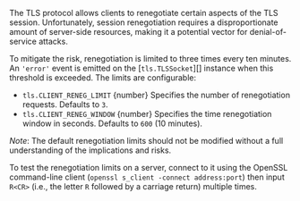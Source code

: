 
<!-- type=misc -->

The TLS protocol allows clients to renegotiate certain aspects of the TLS
session. Unfortunately, session renegotiation requires a disproportionate amount
of server-side resources, making it a potential vector for denial-of-service
attacks.

To mitigate the risk, renegotiation is limited to three times every ten minutes.
An `'error'` event is emitted on the [`tls.TLSSocket`][] instance when this
threshold is exceeded. The limits are configurable:

* `tls.CLIENT_RENEG_LIMIT` {number} Specifies the number of renegotiation
  requests. Defaults to `3`.
* `tls.CLIENT_RENEG_WINDOW` {number} Specifies the time renegotiation window
  in seconds. Defaults to `600` (10 minutes).

*Note*: The default renegotiation limits should not be modified without a full
understanding of the implications and risks.

To test the renegotiation limits on a server, connect to it using the OpenSSL
command-line client (`openssl s_client -connect address:port`) then input
`R<CR>` (i.e., the letter `R` followed by a carriage return) multiple times.

